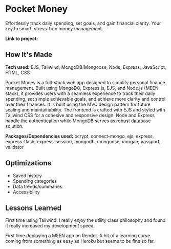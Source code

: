 # Pocket Money

Effortlessly track daily spending, set goals, and gain financial clarity. Your key to smart, stress-free money management.



**Link to project:**

## How It's Made

**Tech used:** EJS, Tailwind, MongoDB/Mongoose, Node, Express, JavaScript, HTML, CSS

Pocket Money is a full-stack web app designed to simplify personal finance management. Built using MongoDO, Express.js, EJS, and Node.js (MEEN stack), it provides users with a seamless experience to track their daily spending, set simple achievable goals, and achieve more clarity and control over their finances. It is built using the MVC design pattern for future scaling and maintainability. The frontend is crafted with EJS and styled with Tailwind CSS for a cohesive and responsive design. Node and Express handle the authentication while MongoDB serves as robust database solution.

**Packages/Dependencies used:** bcrypt, connect-mongo, ejs, express, express-flash, express-session, mongodb, mongoose, morgan, passport, validator

## Optimizations

- Saved history
- Spending categories
- Data trends/summaries
- Accessibility

## Lessons Learned

First time using Tailwind. I really enjoy the utility class philosophy and found it really increased my development speed.

First time deploying a MEEN app on Render. A bit of a learning curve coming from something as easy as Heroku but seems to be fine so far.
